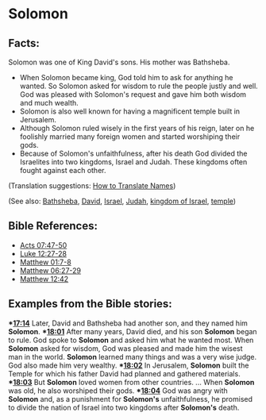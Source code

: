 # Solomon #

## Facts: ##

Solomon was one of King David's sons. His mother was Bathsheba.

* When Solomon became king, God told him to ask for anything he wanted. So Solomon asked for wisdom to rule the people justly and well. God was pleased with Solomon's request and gave him both wisdom and much wealth.
* Solomon is also well known for having a magnificent temple built in Jerusalem.
* Although Solomon ruled wisely in the first years of his reign, later on he foolishly married many foreign women and started worshiping their gods. 
* Because of Solomon's unfaithfulness, after his death God divided the Israelites into two kingdoms, Israel and Judah. These kingdoms often fought against each other.

(Translation suggestions: [How to Translate Names](en/ta-vol1/translate/man/translate-names))

(See also: [Bathsheba](../other/bathsheba.md), [David](../other/david.md), [Israel](../other/israel.md), [Judah](../other/kingdomofjudah.md), [kingdom of Israel](../other/kingdomofisrael.md), [temple](../kt/temple.md))

## Bible References: ##

* [Acts 07:47-50](en/tn/act/help/07/47)
* [Luke 12:27-28](en/tn/luk/help/12/27)
* [Matthew 01:7-8](en/tn/mat/help/01/07)
* [Matthew 06:27-29](en/tn/mat/help/06/27)
* [Matthew 12:42](en/tn/mat/help/12/42)

## Examples from the Bible stories: ##

  __*[17:14](en/tn/obs/help/17/14)__ Later,  David and Bathsheba had another son, and they named him __Solomon__.
  __*[18:01](en/tn/obs/help/18/01)__ After many years, David died, and his son __Solomon__ began to rule. God spoke to __Solomon__ and asked him what he wanted most. When __Solomon__ asked for wisdom, God was pleased and made him the wisest man in the world. __Solomon__ learned many things and was a very wise judge. God also made him very wealthy.
  __*[18:02](en/tn/obs/help/18/02)__ In Jerusalem, __Solomon__ built the Temple for which his father David had planned and gathered materials.
  __*[18:03](en/tn/obs/help/18/03)__ But __Solomon__ loved women from other countries. ... When __Solomon__ was old, he also worshiped their gods.
  __*[18:04](en/tn/obs/help/18/04)__ God was angry with __Solomon__ and, as a punishment for __Solomon's__ unfaithfulness, he promised to divide the nation of Israel into two kingdoms after __Solomon's__ death.